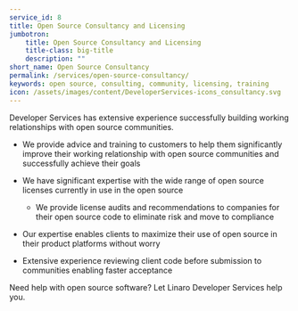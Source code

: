 ```yaml
---
service_id: 8
title: Open Source Consultancy and Licensing
jumbotron:
    title: Open Source Consultancy and Licensing
    title-class: big-title
    description: ""
short_name: Open Source Consultancy
permalink: /services/open-source-consultancy/
keywords: open source, consulting, community, licensing, training
icon: /assets/images/content/DeveloperServices-icons_consultancy.svg
---
```

Developer Services has extensive experience successfully building working relationships with open source communities.

- We provide advice and training to customers to help them significantly improve their working relationship with open source communities and successfully achieve their goals

- We have significant expertise with the wide range of open source licenses currently in use in the open source
    - We provide license audits and recommendations to companies for their open source code to eliminate risk and move to compliance

- Our expertise enables clients to maximize their use of open source in their product platforms without worry
- Extensive experience reviewing client code before submission to communities enabling faster acceptance

Need help with open source software?  Let Linaro Developer Services help you.
